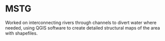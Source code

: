 # MSTG
Worked on interconnecting rivers through channels to divert water where needed, using QGIS software to create detailed structural maps of the area with shapefiles.
